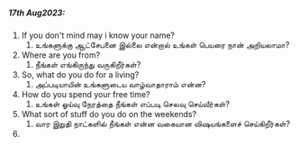 
##### 17th Aug2023:

1. If you don't mind may i know your name?
	1. உங்களுக்கு ஆட்சேபனை இல்லை என்றால் உங்கள் பெயரை நான் அறியலாமா?
2. Where are you from?
	1. நீங்கள் எங்கிருந்து வருகிறீர்கள்?
3. So, what do you do for a living?
	1. அப்படியாயின் உங்களுடைய வாழ்வாதாராம் என்ன?
4.  How do you spend your free time?
	1.  உங்கள் ஓய்வு நேரத்தை நீங்கள் எப்படி செலவு செய்வீர்கள்?
5. What sort of stuff do you do on the weekends?
	1. வார இறுதி நாட்களில் நீங்கள் என்ன வகையான விஷயங்களைச் செய்கிறீர்கள்?
6. 
